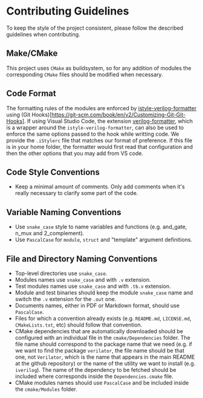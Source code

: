 # Contributing Guidelines
To keep the style of the project consistent, please follow the described guidelines when contributing.

## Make/CMake
This project uses `CMake` as buildsystem, so for any addition of modules the corresponding `CMake` files should be modified when necessary.

## Code Format
The formatting rules of the modules are enforced by [istyle-verilog-formatter](https://github.com/thomasrussellmurphy/istyle-verilog-formatter) using (Git Hooks)[https://git-scm.com/book/en/v2/Customizing-Git-Git-Hooks]. If using Visual Studio Code, the extension [verilog-formatter](https://marketplace.visualstudio.com/items?itemName=IsaacT.verilog-formatter), which is a wrapper around the `istyle-verilog-formatter`, can also be used to enforce the same options passed to the hook while writting code. We provide the `.iStylerc` file that matches our format of preference. If this file is in your home folder, the formatter would first read that configuration and then the other options that you may add from VS code.

## Code Style Conventions
- Keep a minimal amount of comments. Only add comments when it's really necessary to clarify some part of the code.

## Variable Naming Conventions
- Use `snake_case` style to name variables and functions (e.g. and_gate, n_mux and 2_complement).
- Use `PascalCase` for `module`, `struct` and "template" argument definitions.

## File and Directory Naming Conventions
- Top-level directories use `snake_case`.
- Modules names use `snake_case` and with `.v` extension.
- Test modules names use `snake_case` and with `.tb.v` extension.
- Module and test binaries should keep the module `snake_case` name and switch the `.v` extension for the `.out` one.
- Documents names, either in PDF or Markdown format, should use `PascalCase`.
- Files for which a convention already exists (e.g. `README.md`, `LICENSE.md`, `CMakeLists.txt`, etc) should follow that convention.
- CMake dependencies that are automatically downloaded should be configured with an individual file in the `cmake/Dependencies` folder. The file name should correspond to the package name that we need (e.g. if we want to find the package `verilator`, the file name should be that one, not `Verilator`, which is the name that appears in the main README at the github repository) or the name of the utility we want to install (e.g. `iverilog`). The name of the dependency to be fetched should be included where corresponds inside the `Dependencies.cmake` file.
- CMake modules names should use `PascalCase` and be included inside the `cmake/Modules` folder.
